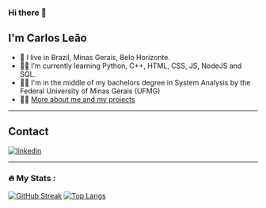 ### Hi there 👋
## I'm Carlos Leão

- 🏡 I live in Brazil, Minas Gerais, Belo Horizonte.
- 👨‍💻 I’m currently learning Python, C++, HTML, CSS, JS, NodeJS and SQL.
- 👨‍🎓 I'm in the middle of my bachelors degree in System Analysis by the Federal University of Minas Gerais (UFMG)
- 🙋‍♂️ [More about me and my projects](https://carlosleao.vercel.app)



---

## Contact
<a href="https://linkedin.com/in/carloshenriqueleao/" target="_blank">
  <img align="center" src="https://img.shields.io/badge/-carloshenriqueleao-0e76a8?style=flat&logo=linkedin" alt="linkedin"/>
</a>

---

### :fire: My Stats :
[![GitHub Streak](http://github-readme-streak-stats.herokuapp.com?user=Chbmleao&theme=dark&background=000000)](https://git.io/streak-stats)
[![Top Langs](https://github-readme-stats.vercel.app/api/top-langs/?username=Chbmleao&layout=compact&theme=vision-friendly-dark)](https://github.com/anuraghazra/github-readme-stats)
